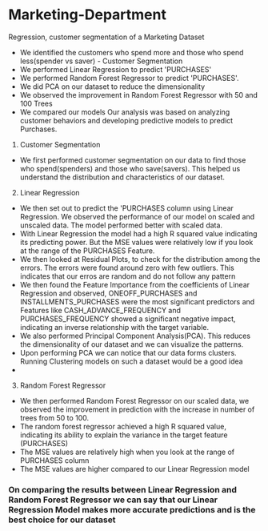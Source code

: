 # Marketing-Department
Regression, customer segmentation of a Marketing Dataset

- We identified the customers who spend more and those who spend less(spender vs saver) - Customer Segmentation
- We performed Linear Regression to predict 'PURCHASES'
- We performed Random Forest Regressor to predict 'PURCHASES'.
- We did PCA on our dataset to reduce the dimensionality
- We observed the improvement in Random Forest Regressor with 50 and 100 Trees
- We compared our models
Our analysis was based on analyzing customer behaviors and developing predictive models to predict Purchases.

1. Customer Segmentation

- We first performed customer segmentation on our data to find those who spend(spenders) and those who save(savers). This helped us understand the distribution and characteristics of our dataset.

2. Linear Regression

- We then set out to predict the 'PURCHASES column using Linear Regression. We observed the performance of our model on scaled and unscaled data. The model performed better with scaled data.
- With Linear Regression the model had a high R squared value indicating its predicting power. But the MSE values were relatively low if you look at the range of the PURCHASES Feature.
- We then looked at Residual Plots, to check for the distribution among the errors. The errors were found around zero with few outliers. This indicates that our erros are random and do not follow any pattern
- We then found the Feature Importance from the coefficients of Linear Regression and observed, ONEOFF_PURCHASES and INSTALLMENTS_PURCHASES were the most significant predictors and Features like CASH_ADVANCE_FREQUENCY and PURCHASES_FREQUENCY showed a significant negative impact, indicating an inverse relationship with the target variable.
- We also performed Principal Component Analysis(PCA). This reduces the dimensionality of our dataset and we can visualize the patterns.
- Upon performing PCA we can notice that our data forms clusters. Running Clustering models on such a dataset would be a good idea
- 
3. Random Forest Regressor

- We then performed Random Forest Regressor on our scaled data, we observed the improvement in prediction with the increase in number of trees from 50 to 100.
- The random forest regressor achieved a high R squared value, indicating its ability to explain the variance in the target feature (PURCHASES)
- The MSE values are relatively high when you look at the range of PURCHASES column
- The MSE values are higher compared to our Linear Regression model

### On comparing the results between Linear Regression and Random Forest Regressor we can say that our Linear Regression Model makes more accurate predictions and is the best choice for our dataset
